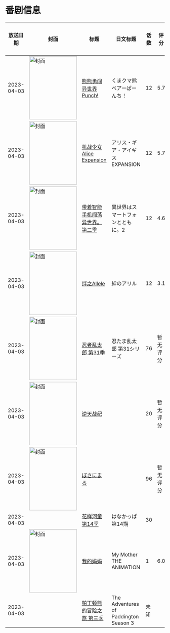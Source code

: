 # 番剧信息

|放送日期|封面|标题|日文标题|话数|评分|评分人数|
|---|---|---|---|---|---|---|
|2023-04-03|<img src="//lain.bgm.tv/pic/cover/c/4c/ee/323651_aFAA4.jpg" alt="封面" style="width:150px;height:200px;object-fit:cover;">|[熊熊勇闯异世界 Punch!](https://bangumi.tv/subject/323651)|くまクマ熊ベアーぱーんち！|12|5.7|872人评分|
|2023-04-03|<img src="//lain.bgm.tv/pic/cover/c/c0/e6/366331_l3w8h.jpg" alt="封面" style="width:150px;height:200px;object-fit:cover;">|[机战少女 Alice Expansion](https://bangumi.tv/subject/366331)|アリス・ギア・アイギス EXPANSION|12|5.7|391人评分|
|2023-04-03|<img src="//lain.bgm.tv/pic/cover/c/98/25/378101_XGh49.jpg" alt="封面" style="width:150px;height:200px;object-fit:cover;">|[带着智能手机闯荡异世界。 第二季](https://bangumi.tv/subject/378101)|異世界はスマートフォンとともに。2|12|4.6|998人评分|
|2023-04-03|<img src="//lain.bgm.tv/pic/cover/c/c9/1b/407713_jHaH4.jpg" alt="封面" style="width:150px;height:200px;object-fit:cover;">|[绊之Allele](https://bangumi.tv/subject/407713)|絆のアリル|12|3.1|312人评分|
|2023-04-03|<img src="//lain.bgm.tv/pic/cover/c/d8/57/411977_C68Kz.jpg" alt="封面" style="width:150px;height:200px;object-fit:cover;">|[忍者乱太郎 第31季](https://bangumi.tv/subject/411977)|忍たま乱太郎 第31シリーズ|76|暂无评分|少于10人评分|
|2023-04-03|<img src="//lain.bgm.tv/pic/cover/c/05/ca/424450_mg2G4.jpg" alt="封面" style="width:150px;height:200px;object-fit:cover;">|[逆天战纪](https://bangumi.tv/subject/424450)||20|暂无评分|少于10人评分|
|2023-04-03|<img src="//lain.bgm.tv/pic/cover/c/91/bc/426154_OwOQq.jpg" alt="封面" style="width:150px;height:200px;object-fit:cover;">|[ぼさにまる](https://bangumi.tv/subject/426154)||96|暂无评分|少于10人评分|
|2023-04-03||[花样河童 第14季](https://bangumi.tv/subject/427943)|はなかっぱ 第14期|30|||
|2023-04-03|<img src="/img/no_icon_subject.png" alt="封面" style="width:150px;height:200px;object-fit:cover;">|[我的妈妈](https://bangumi.tv/subject/428248)|My Mother THE ANIMATION|1|6.0|229人评分|
|2023-04-03||[帕丁顿熊的冒险之旅 第三季](https://bangumi.tv/subject/536091)|The Adventures of Paddington Season 3|未知|||
